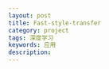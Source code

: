 ```yaml
---
layout: post
title: Fast-style-transfer
category: project
tags: 深度学习
keywords: 应用
description: 
---
```

